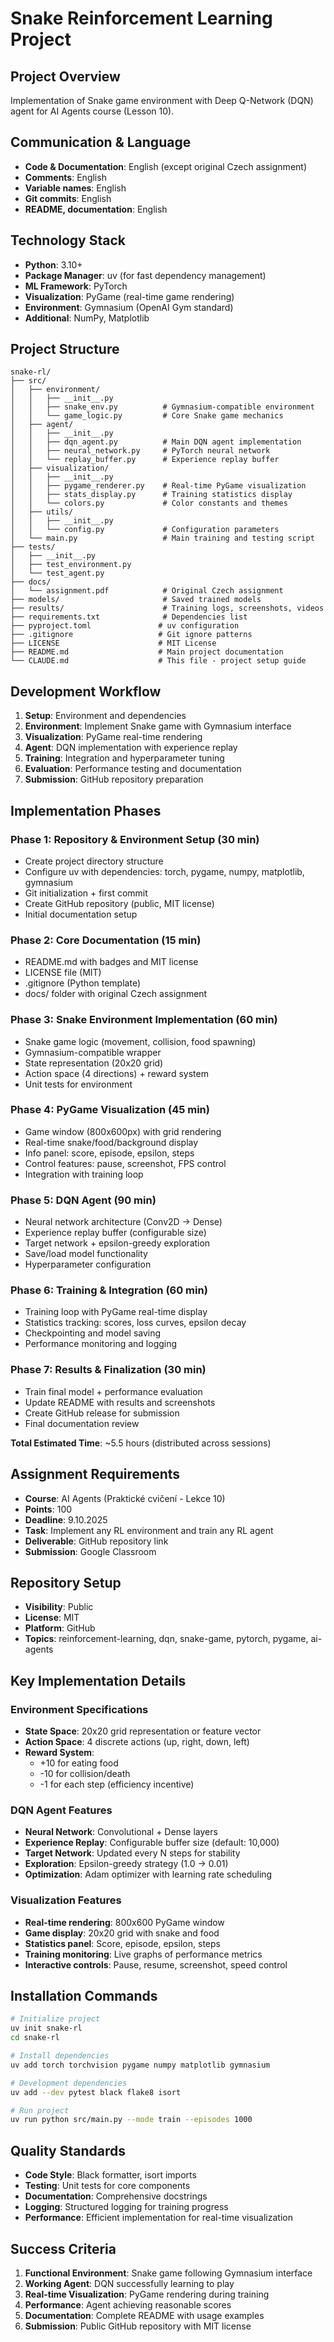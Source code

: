 # Snake Reinforcement Learning Project

## Project Overview
Implementation of Snake game environment with Deep Q-Network (DQN) agent for AI Agents course (Lesson 10).

## Communication & Language
- **Code & Documentation**: English (except original Czech assignment)
- **Comments**: English
- **Variable names**: English
- **Git commits**: English
- **README, documentation**: English

## Technology Stack
- **Python**: 3.10+
- **Package Manager**: uv (for fast dependency management)
- **ML Framework**: PyTorch
- **Visualization**: PyGame (real-time game rendering)
- **Environment**: Gymnasium (OpenAI Gym standard)
- **Additional**: NumPy, Matplotlib

## Project Structure
```
snake-rl/
├── src/
│   ├── environment/
│   │   ├── __init__.py
│   │   ├── snake_env.py          # Gymnasium-compatible environment
│   │   └── game_logic.py         # Core Snake game mechanics
│   ├── agent/
│   │   ├── __init__.py
│   │   ├── dqn_agent.py          # Main DQN agent implementation
│   │   ├── neural_network.py     # PyTorch neural network
│   │   └── replay_buffer.py      # Experience replay buffer
│   ├── visualization/
│   │   ├── __init__.py
│   │   ├── pygame_renderer.py    # Real-time PyGame visualization
│   │   ├── stats_display.py      # Training statistics display
│   │   └── colors.py             # Color constants and themes
│   ├── utils/
│   │   ├── __init__.py
│   │   └── config.py             # Configuration parameters
│   └── main.py                   # Main training and testing script
├── tests/
│   ├── __init__.py
│   ├── test_environment.py
│   └── test_agent.py
├── docs/
│   └── assignment.pdf            # Original Czech assignment
├── models/                       # Saved trained models
├── results/                      # Training logs, screenshots, videos
├── requirements.txt              # Dependencies list
├── pyproject.toml               # uv configuration
├── .gitignore                   # Git ignore patterns
├── LICENSE                      # MIT License
├── README.md                    # Main project documentation
└── CLAUDE.md                    # This file - project setup guide
```

## Development Workflow
1. **Setup**: Environment and dependencies
2. **Environment**: Implement Snake game with Gymnasium interface
3. **Visualization**: PyGame real-time rendering
4. **Agent**: DQN implementation with experience replay
5. **Training**: Integration and hyperparameter tuning
6. **Evaluation**: Performance testing and documentation
7. **Submission**: GitHub repository preparation

## Implementation Phases

### Phase 1: Repository & Environment Setup (30 min)
- Create project directory structure
- Configure uv with dependencies: torch, pygame, numpy, matplotlib, gymnasium
- Git initialization + first commit
- Create GitHub repository (public, MIT license)
- Initial documentation setup

### Phase 2: Core Documentation (15 min)
- README.md with badges and MIT license
- LICENSE file (MIT)
- .gitignore (Python template)
- docs/ folder with original Czech assignment

### Phase 3: Snake Environment Implementation (60 min)
- Snake game logic (movement, collision, food spawning)
- Gymnasium-compatible wrapper
- State representation (20x20 grid)
- Action space (4 directions) + reward system
- Unit tests for environment

### Phase 4: PyGame Visualization (45 min)
- Game window (800x600px) with grid rendering
- Real-time snake/food/background display
- Info panel: score, episode, epsilon, steps
- Control features: pause, screenshot, FPS control
- Integration with training loop

### Phase 5: DQN Agent (90 min)
- Neural network architecture (Conv2D → Dense)
- Experience replay buffer (configurable size)
- Target network + epsilon-greedy exploration
- Save/load model functionality
- Hyperparameter configuration

### Phase 6: Training & Integration (60 min)
- Training loop with PyGame real-time display
- Statistics tracking: scores, loss curves, epsilon decay
- Checkpointing and model saving
- Performance monitoring and logging

### Phase 7: Results & Finalization (30 min)
- Train final model + performance evaluation
- Update README with results and screenshots
- Create GitHub release for submission
- Final documentation review

**Total Estimated Time**: ~5.5 hours (distributed across sessions)

## Assignment Requirements
- **Course**: AI Agents (Praktické cvičení - Lekce 10)
- **Points**: 100
- **Deadline**: 9.10.2025
- **Task**: Implement any RL environment and train any RL agent
- **Deliverable**: GitHub repository link
- **Submission**: Google Classroom

## Repository Setup
- **Visibility**: Public
- **License**: MIT
- **Platform**: GitHub
- **Topics**: reinforcement-learning, dqn, snake-game, pytorch, pygame, ai-agents

## Key Implementation Details

### Environment Specifications
- **State Space**: 20x20 grid representation or feature vector
- **Action Space**: 4 discrete actions (up, right, down, left)
- **Reward System**:
  - +10 for eating food
  - -10 for collision/death
  - -1 for each step (efficiency incentive)

### DQN Agent Features
- **Neural Network**: Convolutional + Dense layers
- **Experience Replay**: Configurable buffer size (default: 10,000)
- **Target Network**: Updated every N steps for stability
- **Exploration**: Epsilon-greedy strategy (1.0 → 0.01)
- **Optimization**: Adam optimizer with learning rate scheduling

### Visualization Features
- **Real-time rendering**: 800x600 PyGame window
- **Game display**: 20x20 grid with snake and food
- **Statistics panel**: Score, episode, epsilon, steps
- **Training monitoring**: Live graphs of performance metrics
- **Interactive controls**: Pause, resume, screenshot, speed control

## Installation Commands
```bash
# Initialize project
uv init snake-rl
cd snake-rl

# Install dependencies
uv add torch torchvision pygame numpy matplotlib gymnasium

# Development dependencies
uv add --dev pytest black flake8 isort

# Run project
uv run python src/main.py --mode train --episodes 1000
```

## Quality Standards
- **Code Style**: Black formatter, isort imports
- **Testing**: Unit tests for core components
- **Documentation**: Comprehensive docstrings
- **Logging**: Structured logging for training progress
- **Performance**: Efficient implementation for real-time visualization

## Success Criteria
1. **Functional Environment**: Snake game following Gymnasium interface
2. **Working Agent**: DQN successfully learning to play
3. **Real-time Visualization**: PyGame rendering during training
4. **Performance**: Agent achieving reasonable scores
5. **Documentation**: Complete README with usage examples
6. **Submission**: Public GitHub repository with MIT license